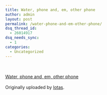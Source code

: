 ```yaml
---
title: Water, phone and, em, other phone
author: admin
layout: post
permalink: /water-phone-and-em-other-phone/
dsq_thread_id:
  - 26014917
dsq_needs_sync:
  - 1
categories:
  - Uncategorized
---
```

<div>
  <a href="http://www.flickr.com/photos/lsmartman/178736928/" title="photo sharing"><img src="http://static.flickr.com/77/178736928_c18be09d9b.jpg" alt /></a><br /> <br /> <span><br /> <a href="http://www.flickr.com/photos/lsmartman/178736928/">Water, phone and, em, other phone</a><br /> <br /> Originally uploaded by <a href="http://www.flickr.com/people/lsmartman/">lotas</a>.<br /> </span>
</div>